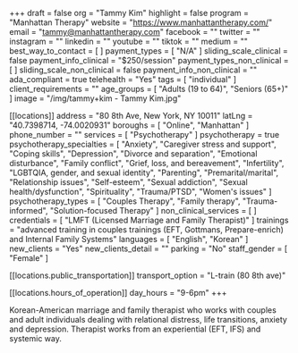+++
draft = false
org = "Tammy Kim"
highlight = false
program = "Manhattan Therapy"
website = "https://www.manhattantherapy.com/"
email = "tammy@manhattantherapy.com"
facebook = ""
twitter = ""
instagram = ""
linkedin = ""
youtube = ""
tiktok = ""
medium = ""
best_way_to_contact = [ ]
payment_types = [ "N/A" ]
sliding_scale_clinical = false
payment_info_clinical = "$250/session"
payment_types_non_clinical = [ ]
sliding_scale_non_clinical = false
payment_info_non_clinical = ""
ada_compliant = true
telehealth = "Yes"
tags = [ "individual" ]
client_requirements = ""
age_groups = [ "Adults (19 to 64)", "Seniors (65+)" ]
image = "/img/tammy+kim - Tammy Kim.jpg"

[[locations]]
address = "80 8th Ave, New York, NY 10011"
latLng = "40.7398714, -74.0020931"
boroughs = [ "Online", "Manhattan" ]
phone_number = ""
services = [ "Psychotherapy" ]
psychotherapy = true
psychotherapy_specialties = [
  "Anxiety",
  "Caregiver stress and support",
  "Coping skills",
  "Depression",
  "Divorce and separation",
  "Emotional disturbance",
  "Family conflict",
  "Grief, loss, and bereavement",
  "Infertility",
  "LGBTQIA, gender, and sexual identity",
  "Parenting",
  "Premarital/marital",
  "Relationship issues",
  "Self-esteem",
  "Sexual addiction",
  "Sexual health/dysfunction",
  "Spirituality",
  "Trauma/PTSD",
  "Women's issues"
]
psychotherapy_types = [
  "Couples Therapy",
  "Family therapy",
  "Trauma-informed",
  "Solution-focused Therapy"
]
non_clinical_services = [ ]
credentials = [ "LMFT (Licensed Marriage and Family Therapist)" ]
trainings = "advanced training in couples trainings (EFT, Gottmans, Prepare-enrich) and Internal Family Systems"
languages = [ "English", "Korean" ]
new_clients = "Yes"
new_clients_detail = ""
parking = "No"
staff_gender = [ "Female" ]

  [[locations.public_transportation]]
  transport_option = "L-train (80 8th ave)"

  [[locations.hours_of_operation]]
  day_hours = "9-6pm"
+++

Korean-American marriage and family therapist who works with couples and adult individuals dealing with relational distress, life transitions, anxiety and depression. Therapist works from an experiential (EFT, IFS) and systemic way. 
